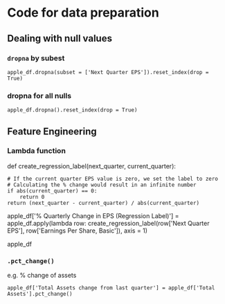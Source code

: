 # Code for data preparation


## Dealing with null values

### ```dropna``` by subest 
```
apple_df.dropna(subset = ['Next Quarter EPS']).reset_index(drop = True)
```

### dropna for all nulls
```
apple_df.dropna().reset_index(drop = True)
```


## Feature Engineering

### Lambda function 
def create_regression_label(next_quarter, current_quarter):

    # If the current quarter EPS value is zero, we set the label to zero
    # Calculating the % change would result in an infinite number
    if abs(current_quarter) == 0:
        return 0
    return (next_quarter - current_quarter) / abs(current_quarter)

apple_df['% Quarterly Change in EPS (Regression Label)'] =\
apple_df.apply(lambda row: create_regression_label(row['Next Quarter EPS'], row['Earnings Per Share, Basic']), axis = 1)

apple_df


### ```.pct_change()```
e.g. % change of assets
```
apple_df['Total Assets change from last quarter'] = apple_df['Total Assets'].pct_change()
```
